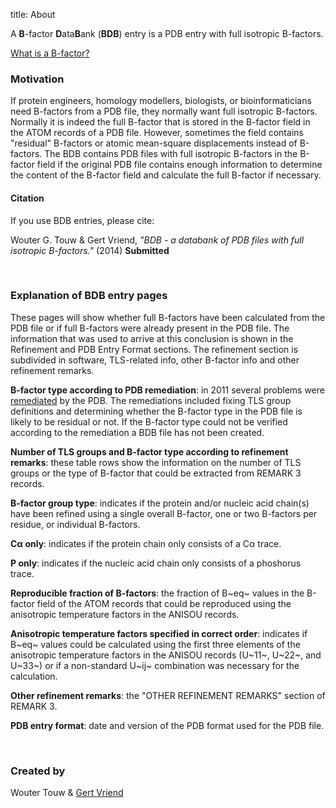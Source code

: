 title: About

A **B**-factor **D**ata**B**ank (**BDB**) entry is a PDB entry with full
isotropic B-factors.

[What is a B-factor?][1]


### <a name="motivation"></a>Motivation
If protein engineers, homology modellers, biologists, or bioinformaticians need
B-factors from a PDB file, they normally want full isotropic B-factors.
Normally it is indeed the full B-factor that is stored in the B-factor field
in the ATOM records of a PDB file. However, sometimes the field contains
"residual" B-factors or atomic mean-square displacements instead of B-factors.
The BDB contains PDB files with full isotropic B-factors in the
B-factor field if the original PDB file contains enough information to
determine the content of the B-factor field and calculate the full B-factor
if necessary.

#### <a name="reference"></a>Citation
If you use BDB entries, please cite:

Wouter G. Touw & Gert Vriend,
*"BDB - a databank of PDB files with full isotropic B-factors."* (2014)
**Submitted**


</br>


### <a name="info"></a>Explanation of BDB entry pages
These pages will show whether full B-factors have been calculated from the PDB
file or if full B-factors were already present in the PDB file. The information
that was used to arrive at this conclusion is shown in the Refinement and PDB
Entry Format sections. The refinement section is subdivided in software,
TLS-related info, other B-factor info and other refinement remarks.

**B-factor type according to PDB remediation**: in 2011 several problems were
[remediated][2] by the PDB. The
remediations included fixing TLS group definitions and determining whether the
B-factor type in the PDB file is likely to be residual or not. If the B-factor
type could not be verified according to the remediation a BDB file has not been
created.

**Number of TLS groups and B-factor type according to refinement remarks**:
these table rows show the information on the number of TLS groups or the type
of B-factor that could be extracted from REMARK 3 records.

**B-factor group type**: indicates if the protein and/or nucleic acid chain(s)
have been refined using a single overall B-factor, one or two B-factors per
residue, or individual B-factors.

**C&alpha; only**: indicates if the protein chain only consists of a C&alpha;
trace.

**P only**: indicates if the nucleic acid chain only consists of a phoshorus
trace.

**Reproducible fraction of B-factors**: the fraction of B~eq~ values
in the B-factor field of the ATOM records that could be reproduced using the
anisotropic temperature factors in the ANISOU records.

**Anisotropic temperature factors specified in correct order**: indicates if
B~eq~ values could be calculated using the first three elements of the
anisotropic temperature factors in the ANISOU records (U~11~, U~22~, and U~33~)
or if a non-standard U~ij~ combination was necessary for the calculation.

**Other refinement remarks**: the "OTHER REFINEMENT REMARKS" section of REMARK
3.

**PDB entry format**: date and version of the PDB format used for the PDB
file.


</br>


### Created by
Wouter Touw &
[Gert Vriend][3]


[1]: /theory
[2]: http://www.wwpdb.org/remediation.html
[3]: http://swift.cmbi.ru.nl/gv
